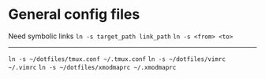 # General config files

Need symbolic links
`ln -s target_path link_path`
`ln -s <from> <to>`

-----------

`ln -s ~/dotfiles/tmux.conf ~/.tmux.conf`
`ln -s ~/dotfiles/vimrc ~/.vimrc`
`ln -s ~/dotfiles/xmodmaprc ~/.xmodmaprc`
